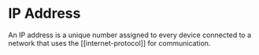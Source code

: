 # IP Address

An IP address is a unique number assigned to every device connected to a network that uses the [[internet-protocol]] for communication.

